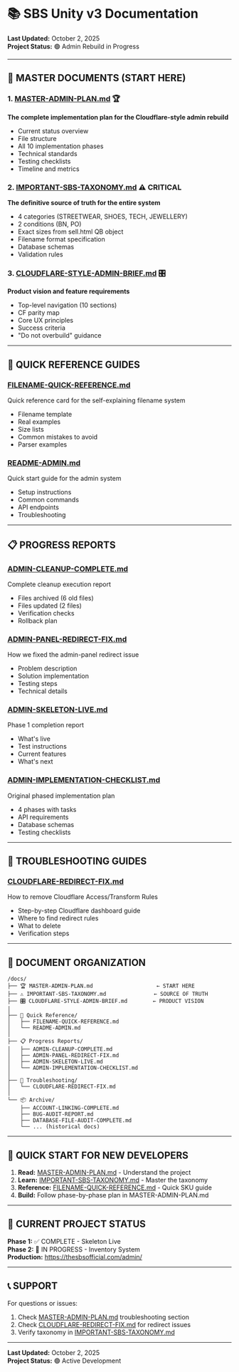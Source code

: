 # 📚 SBS Unity v3 Documentation

**Last Updated:** October 2, 2025  
**Project Status:** 🟢 Admin Rebuild in Progress

---

## 🎯 MASTER DOCUMENTS (START HERE)

### **1. [MASTER-ADMIN-PLAN.md](MASTER-ADMIN-PLAN.md)** 🏆

**The complete implementation plan for the Cloudflare-style admin rebuild**

- Current status overview
- File structure
- All 10 implementation phases
- Technical standards
- Testing checklists
- Timeline and metrics

### **2. [IMPORTANT-SBS-TAXONOMY.md](IMPORTANT-SBS-TAXONOMY.md)** ⚠️ CRITICAL

**The definitive source of truth for the entire system**

- 4 categories (STREETWEAR, SHOES, TECH, JEWELLERY)
- 2 conditions (BN, PO)
- Exact sizes from sell.html QB object
- Filename format specification
- Database schemas
- Validation rules

### **3. [CLOUDFLARE-STYLE-ADMIN-BRIEF.md](CLOUDFLARE-STYLE-ADMIN-BRIEF.md)** 🎛️

**Product vision and feature requirements**

- Top-level navigation (10 sections)
- CF parity map
- Core UX principles
- Success criteria
- "Do not overbuild" guidance

---

## 📖 QUICK REFERENCE GUIDES

### **[FILENAME-QUICK-REFERENCE.md](FILENAME-QUICK-REFERENCE.md)**

Quick reference card for the self-explaining filename system

- Filename template
- Real examples
- Size lists
- Common mistakes to avoid
- Parser examples

### **[README-ADMIN.md](README-ADMIN.md)**

Quick start guide for the admin system

- Setup instructions
- Common commands
- API endpoints
- Troubleshooting

---

## 📋 PROGRESS REPORTS

### **[ADMIN-CLEANUP-COMPLETE.md](ADMIN-CLEANUP-COMPLETE.md)**

Complete cleanup execution report

- Files archived (6 old files)
- Files updated (2 files)
- Verification checks
- Rollback plan

### **[ADMIN-PANEL-REDIRECT-FIX.md](ADMIN-PANEL-REDIRECT-FIX.md)**

How we fixed the admin-panel redirect issue

- Problem description
- Solution implementation
- Testing steps
- Technical details

### **[ADMIN-SKELETON-LIVE.md](ADMIN-SKELETON-LIVE.md)**

Phase 1 completion report

- What's live
- Test instructions
- Current features
- What's next

### **[ADMIN-IMPLEMENTATION-CHECKLIST.md](ADMIN-IMPLEMENTATION-CHECKLIST.md)**

Original phased implementation plan

- 4 phases with tasks
- API requirements
- Database schemas
- Testing checklists

---

## 🔧 TROUBLESHOOTING GUIDES

### **[CLOUDFLARE-REDIRECT-FIX.md](CLOUDFLARE-REDIRECT-FIX.md)**

How to remove Cloudflare Access/Transform Rules

- Step-by-step Cloudflare dashboard guide
- Where to find redirect rules
- What to delete
- Verification steps

---

## 📁 DOCUMENT ORGANIZATION

```
/docs/
├── 🏆 MASTER-ADMIN-PLAN.md                    ← START HERE
├── ⚠️ IMPORTANT-SBS-TAXONOMY.md               ← SOURCE OF TRUTH
├── 🎛️ CLOUDFLARE-STYLE-ADMIN-BRIEF.md        ← PRODUCT VISION
│
├── 📖 Quick Reference/
│   ├── FILENAME-QUICK-REFERENCE.md
│   └── README-ADMIN.md
│
├── 📋 Progress Reports/
│   ├── ADMIN-CLEANUP-COMPLETE.md
│   ├── ADMIN-PANEL-REDIRECT-FIX.md
│   ├── ADMIN-SKELETON-LIVE.md
│   └── ADMIN-IMPLEMENTATION-CHECKLIST.md
│
├── 🔧 Troubleshooting/
│   └── CLOUDFLARE-REDIRECT-FIX.md
│
└── 📦 Archive/
    ├── ACCOUNT-LINKING-COMPLETE.md
    ├── BUG-AUDIT-REPORT.md
    ├── DATABASE-FILE-AUDIT-COMPLETE.md
    └── ... (historical docs)
```

---

## 🎯 QUICK START FOR NEW DEVELOPERS

1. **Read:** [MASTER-ADMIN-PLAN.md](MASTER-ADMIN-PLAN.md) - Understand the project
2. **Learn:** [IMPORTANT-SBS-TAXONOMY.md](IMPORTANT-SBS-TAXONOMY.md) - Master the taxonomy
3. **Reference:** [FILENAME-QUICK-REFERENCE.md](FILENAME-QUICK-REFERENCE.md) - Quick SKU guide
4. **Build:** Follow phase-by-phase plan in MASTER-ADMIN-PLAN.md

---

## 🚀 CURRENT PROJECT STATUS

**Phase 1:** ✅ COMPLETE - Skeleton Live  
**Phase 2:** 🚧 IN PROGRESS - Inventory System  
**Production:** https://thesbsofficial.com/admin/

---

## 📞 SUPPORT

For questions or issues:

1. Check [MASTER-ADMIN-PLAN.md](MASTER-ADMIN-PLAN.md) troubleshooting section
2. Check [CLOUDFLARE-REDIRECT-FIX.md](CLOUDFLARE-REDIRECT-FIX.md) for redirect issues
3. Verify taxonomy in [IMPORTANT-SBS-TAXONOMY.md](IMPORTANT-SBS-TAXONOMY.md)

---

**Last Updated:** October 2, 2025  
**Project Status:** 🟢 Active Development
